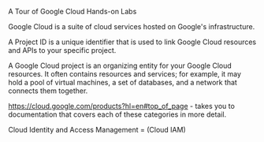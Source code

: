 A Tour of Google Cloud Hands-on Labs


Google Cloud is a suite of cloud services hosted on Google's infrastructure.

A Project ID is a unique identifier that is used to link Google Cloud resources and APIs to your specific project.

A Google Cloud project is an organizing entity for your Google Cloud resources. It often contains resources and services; for example, it may hold a pool of virtual machines, a set of databases, and a network that connects them together.


https://cloud.google.com/products?hl=en#top_of_page - takes you to documentation that covers each of these categories in more detail.  

Cloud Identity and Access Management = (Cloud IAM)